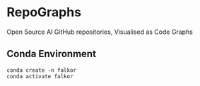 # RepoGraphs
Open Source AI GitHub repositories, Visualised as Code Graphs

## Conda Environment
```
conda create -n falkor
conda activate falkor
```
